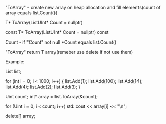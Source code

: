 "ToArray" - create new array on heap allocation and fill elements(count of array equals list.Count())

T* ToArray(ListUInt* Count = nullptr)

const T* ToArray(ListUInt* Count = nullptr) const

Count - if "Count" not null *Count equals list.Count()

"ToArray" return T array(remeber use delete if not use them)

Example:

List<int> list;

for (int i = 0; i < 1000; i++)
{
	list.Add(1);
	list.Add(100);
	list.Add(14);
	list.Add(4);
	list.Add(2);
	list.Add(3);
}

Uint count;
int* array = list.ToArray(&count);

for (Uint i = 0; i < count; i++)
	std::cout << array[i] << "\n";

delete[] array;
